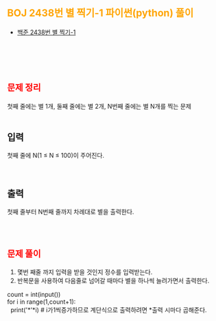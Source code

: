 # <span style="color:orange; font-size:17pt; font-weight:bold">BOJ 2438번 별 찍기-1 파이썬(python)  풀이</span>

- [백준 2438번 별 찍기-1](https://www.acmicpc.net/problem/2438)
<br><br>

<br><br>

# <span style="color: red; font-size:15pt">문제 정리</span>
첫째 줄에는 별 1개, 둘째 줄에는 별 2개, N번째 줄에는 별 N개를 찍는 문제 <br>
<br>
## 입력 <br>
첫째 줄에 N(1 ≤ N ≤ 100)이 주어진다. <br>
<br><br> 
## 출력 <br>
첫째 줄부터 N번째 줄까지 차례대로 별을 출력한다. <br>
<br><br>

# <span style="color: red; font-size:15pt">문제 풀이</span>
1. 몇번 째줄 까지 입력을 받을 것인지 정수를 입력받는다. <br>
2. 반복문을 사용하여 다음줄로 넘어갈 때마다 별을 하나씩 늘려가면서 출력한다. <br>
<p>
count = int(input()) <br>
for i in range(1,count+1): <br>
&nbsp    print('*'*i) # i가1씩증가하므로 계단식으로 출력하려면 *출력 시마다 곱해준다. <br>
